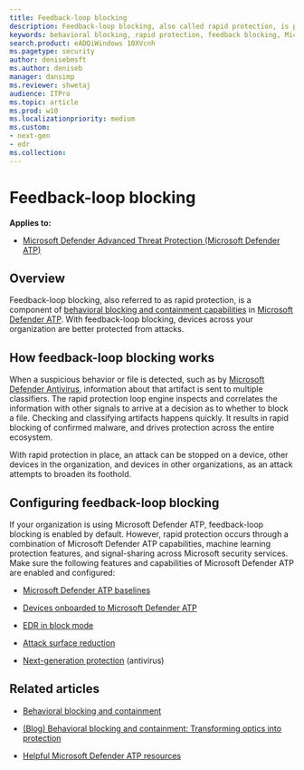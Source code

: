 ```yaml
---
title: Feedback-loop blocking
description: Feedback-loop blocking, also called rapid protection, is part of behavioral blocking and containment capabilities in Microsoft Defender ATP
keywords: behavioral blocking, rapid protection, feedback blocking, Microsoft Defender ATP
search.product: eADQiWindows 10XVcnh
ms.pagetype: security
author: denisebmsft
ms.author: deniseb
manager: dansimp
ms.reviewer: shwetaj
audience: ITPro 
ms.topic: article 
ms.prod: w10 
ms.localizationpriority: medium
ms.custom: 
- next-gen
- edr
ms.collection: 
---
```


# Feedback-loop blocking

**Applies to:**

- [Microsoft Defender Advanced Threat Protection (Microsoft Defender ATP)](https://go.microsoft.com/fwlink/p/?linkid=2069559)

## Overview

Feedback-loop blocking, also referred to as rapid protection, is a component of [behavioral blocking and containment capabilities](https://docs.microsoft.com/windows/security/threat-protection/microsoft-defender-atp/behavioral-blocking-containment) in [Microsoft Defender ATP](https://docs.microsoft.com/windows/security/threat-protection/). With feedback-loop blocking, devices across your organization are better protected from attacks. 

## How feedback-loop blocking works

When a suspicious behavior or file is detected, such as by [Microsoft Defender Antivirus](https://docs.microsoft.com/windows/security/threat-protection/microsoft-defender-antivirus/microsoft-defender-antivirus-in-windows-10), information about that artifact is sent to multiple classifiers. The rapid protection loop engine inspects and correlates the information with other signals to arrive at a decision as to whether to block a file. Checking and classifying artifacts happens quickly. It results in rapid blocking of confirmed malware, and drives protection across the entire ecosystem. 

With rapid protection in place, an attack can be stopped on a device, other devices in the organization, and devices in other organizations, as an attack attempts to broaden its foothold.


## Configuring feedback-loop blocking

If your organization is using Microsoft Defender ATP, feedback-loop blocking is enabled by default. However, rapid protection occurs through a combination of Microsoft Defender ATP capabilities, machine learning protection features, and signal-sharing across Microsoft security services. Make sure the following features and capabilities of Microsoft Defender ATP are enabled and configured:

- [Microsoft Defender ATP baselines](https://docs.microsoft.com/windows/security/threat-protection/microsoft-defender-atp/configure-machines-security-baseline)

- [Devices onboarded to Microsoft Defender ATP](https://docs.microsoft.com/windows/security/threat-protection/microsoft-defender-atp/onboard-configure)

- [EDR in block mode](https://docs.microsoft.com/windows/security/threat-protection/microsoft-defender-atp/edr-in-block-mode)

- [Attack surface reduction](https://docs.microsoft.com/windows/security/threat-protection/microsoft-defender-atp/attack-surface-reduction)

- [Next-generation protection](https://docs.microsoft.com/windows/security/threat-protection/microsoft-defender-antivirus/configure-microsoft-defender-antivirus-features) (antivirus)

## Related articles

- [Behavioral blocking and containment](behavioral-blocking-containment.md)

- [(Blog) Behavioral blocking and containment: Transforming optics into protection](https://www.microsoft.com/security/blog/2020/03/09/behavioral-blocking-and-containment-transforming-optics-into-protection/)

- [Helpful Microsoft Defender ATP resources](https://docs.microsoft.com/windows/security/threat-protection/microsoft-defender-atp/helpful-resources)
